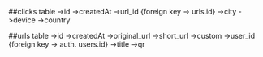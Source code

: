 ##clicks table
 ->id
 ->createdAt
 ->url_id  {foreign key -> urls.id}
 ->city
 ->device
 ->country
 
##urls table
 ->id
 ->createdAt
 ->original_url
 ->short_url
 ->custom
 ->user_id {foreign key -> auth. users.id}
 ->title
 ->qr